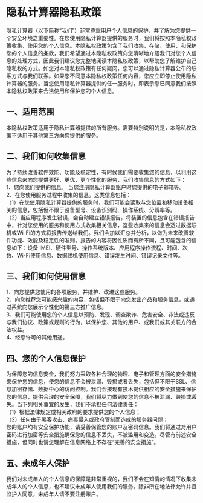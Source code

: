 # 隐私计算器隐私政策
隐私计算器（以下简称“我们”）非常尊重用户个人信息的保护，并了解为您提供一个安全环境之重要性。在您使用隐私计算器提供的服务时，我们将按照本隐私权政策收集、使用您的个人信息。本隐私权政策包含了我们收集、存储、使用、和保护您的个人信息的条款，我们希望通过本隐私权政策向您清晰地介绍我们对您个人信息的处理方式，因此我们建议您完整地阅读本隐私权政策，以帮助您了解维护自己隐私权的方式。如您对本隐私权政策有任何疑问，您可以通过隐私计算器公布的联系方式与我们联系。如果您不同意本隐私权政策任何内容，您应立即停止使用隐私计算器的服务。当您使用隐私计算器提供的任一服务时，即表示您已同意我们按照本隐私权政策来合法使用和保护您的个人信息。
## 一、适用范围
本隐私权政策适用于隐私计算器提供的所有服务。需要特别说明的是，本隐私权政策不适用于其他第三方向您提供的服务。
## 二、我们如何收集信息
为了持续改善软件效能、功能及稳定性，有时候我们需要收集您的信息，以利用这些信息来向您提供更好、更优、更个性化的服务，我们收集信息的方式如下：
</br>1、您向我们提供的信息。 当您注册隐私计算器账户时您提供的电子邮箱等。
</br>2、在您使用服务过程中收集的信息。这类信息包括：
</br>（1）在您使用隐私计算器提供的服务时，我们可能会读取与您位置和移动设备相关的信息，包括但不限于设备型号、设备识别码、操作系统、分辨率等。
</br>（2）当应用程序发生错误，会自动建立错误报告，将装置的信息包含在错误报告中，针对您使用的服务和使用方式收集相关信息，这些收集来的信息会透过数据联机或Wi-Fi的方式将报告传送给我们。我们会加以汇总并分析，以做为未来改善软件功能、效能及稳定性的准则。报告的内容将因性质而有所不同，且可能包含的信息如下：设备 IMEI、硬件型号、操作系统版本、应用程序操作流程、时间、次数、Wi-Fi使用信息、数据联机使用信息、错误发生时间、错误记录文件等。
## 三、我们如何使用信息
1、向您提供您使用的各项服务，并维护、改进这些服务。
</br>2、向您推荐您可能感兴趣的内容，包括但不限于向您发出产品和服务信息，或通过系统向您展示个性化的第三方推广信息。
</br>3、我们可能使用您的个人信息以预防、发现、调查欺诈、危害安全、非法或违反与我们协议、政策或规则的行为，以保护您、其他的用户、或我们或其关联方的合法权益。
</br>4、经您许可的其他用途。
## 四、您的个人信息保护
为保障您的信息安全，我们努力采取各种合理的物理、电子和管理方面的安全措施来保护您的信息，使您的信息不会被泄漏、毁损或者丢失，包括但不限于SSL、信息加密存储、数据中心的访问控制。我们会按现有技术提供相应的安全措施来保护您的信息，提供合理的安全保障，我们将尽力做到使您的信息不被泄漏、毁损或丢失。当下列相关事宜的发生，我们不承担任何法律责任：
</br>（1）根据法律规定或相关政府的要求提供您的个人信息；
</br>（2）任何由于黑客攻击、病毒侵入或政府管制而造成的服务器问题；
</br>您的账户均有安全保护功能，请妥善保管您的账户及密码信息。我们将通过对用户密码进行加密等安全措施确保您的信息不丢失，不被滥用和变造。尽管有前述安全措施，但同时也请您理解在信息网络上不存在“完善的安全措施”。
## 五、未成年人保护
我们对未成年人的个人信息的保障是非常重视的，我们不会在知情的情况下收集未成年人的个人信息，也不建议未成年人使用我们的服务。除非所在地法律允许并且监护人同意，未成年人请不要注册账户。
